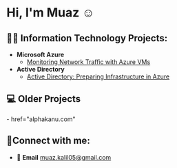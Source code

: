 <h1>Hi, I'm Muaz ☺</h1>

<h2>👨‍💻 Information Technology Projects:</h2>

- <b>Microsoft Azure</b>
  -  [Monitoring Network Traffic with Azure VMs](https://github.com/muazkal/Network-Monitoring)
- <b>Active Directory</b>
  - [Active Directory: Preparing Infrastructure in Azure](https://github.com/muazkal/ad-preparing-active-directory-in-azure)
 
<h2>💻 Older Projects</h2>
  - <a>href="alphakanu.com"</a>

<h2>🤳Connect with me:</h2>

  - 📧 <b>Email</b> <a>muaz.kalil05@gmail.com</a>
